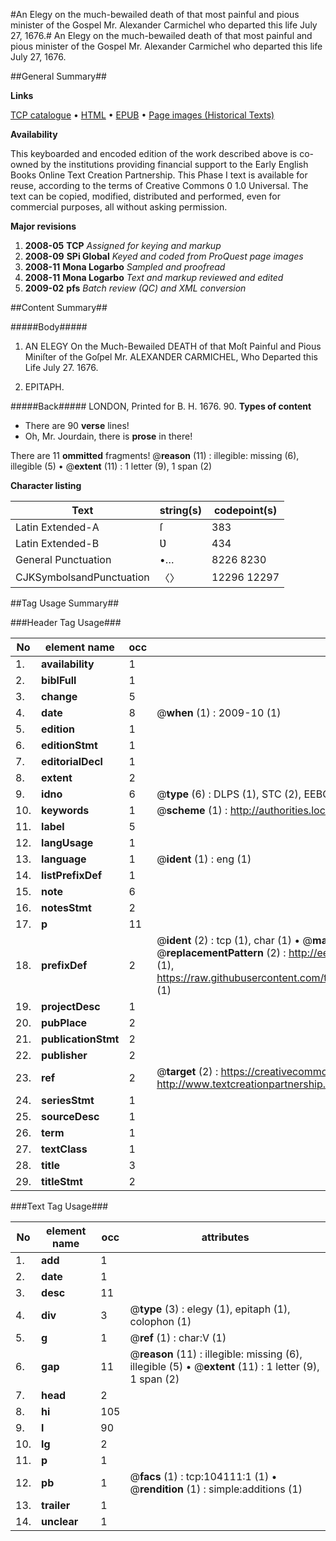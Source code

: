 #An Elegy on the much-bewailed death of that most painful and pious minister of the Gospel Mr. Alexander Carmichel who departed this life July 27, 1676.#
An Elegy on the much-bewailed death of that most painful and pious minister of the Gospel Mr. Alexander Carmichel who departed this life July 27, 1676.

##General Summary##

**Links**

[TCP catalogue](http://www.ota.ox.ac.uk/tcp/)  • 
[HTML](http://tei.it.ox.ac.uk/tcp/Texts-HTML/free/A39/A39149.html)  • 
[EPUB](http://tei.it.ox.ac.uk/tcp/Texts-EPUB/free/A39/A39149.epub) • 
[Page images (Historical Texts)](https://data.historicaltexts.jisc.ac.uk/view?pubId=eebo-15610003e&pageId=eebo-15610003e-104111-1)

**Availability**

This keyboarded and encoded edition of the
	       work described above is co-owned by the institutions
	       providing financial support to the Early English Books
	       Online Text Creation Partnership. This Phase I text is
	       available for reuse, according to the terms of Creative
	       Commons 0 1.0 Universal. The text can be copied,
	       modified, distributed and performed, even for
	       commercial purposes, all without asking permission.

**Major revisions**

1. __2008-05__ __TCP__ *Assigned for keying and markup*
1. __2008-09__ __SPi Global__ *Keyed and coded from ProQuest page images*
1. __2008-11__ __Mona Logarbo__ *Sampled and proofread*
1. __2008-11__ __Mona Logarbo__ *Text and markup reviewed and edited*
1. __2009-02__ __pfs__ *Batch review (QC) and XML conversion*

##Content Summary##

#####Body#####

1. AN ELEGY On the Much-Bewailed DEATH of that Moſt Painful and Pious Miniſter of the Goſpel Mr. ALEXANDER CARMICHEL, Who Departed this Life July 27. 1676.

1. EPITAPH.

#####Back#####
LONDON, Printed for B. H. 1676. 90.
**Types of content**

  * There are 90 **verse** lines!
  * Oh, Mr. Jourdain, there is **prose** in there!

There are 11 **ommitted** fragments! 
 @__reason__ (11) : illegible: missing (6), illegible (5)  •  @__extent__ (11) : 1 letter (9), 1 span (2)

**Character listing**


|Text|string(s)|codepoint(s)|
|---|---|---|
|Latin Extended-A|ſ|383|
|Latin Extended-B|Ʋ|434|
|General Punctuation|•…|8226 8230|
|CJKSymbolsandPunctuation|〈〉|12296 12297|

##Tag Usage Summary##

###Header Tag Usage###

|No|element name|occ|attributes|
|---|---|---|---|
|1.|__availability__|1||
|2.|__biblFull__|1||
|3.|__change__|5||
|4.|__date__|8| @__when__ (1) : 2009-10 (1)|
|5.|__edition__|1||
|6.|__editionStmt__|1||
|7.|__editorialDecl__|1||
|8.|__extent__|2||
|9.|__idno__|6| @__type__ (6) : DLPS (1), STC (2), EEBO-CITATION (1), OCLC (1), VID (1)|
|10.|__keywords__|1| @__scheme__ (1) : http://authorities.loc.gov/ (1)|
|11.|__label__|5||
|12.|__langUsage__|1||
|13.|__language__|1| @__ident__ (1) : eng (1)|
|14.|__listPrefixDef__|1||
|15.|__note__|6||
|16.|__notesStmt__|2||
|17.|__p__|11||
|18.|__prefixDef__|2| @__ident__ (2) : tcp (1), char (1)  •  @__matchPattern__ (2) : ([0-9\-]+):([0-9IVX]+) (1), (.+) (1)  •  @__replacementPattern__ (2) : http://eebo.chadwyck.com/downloadtiff?vid=$1&page=$2 (1), https://raw.githubusercontent.com/textcreationpartnership/Texts/master/tcpchars.xml#$1 (1)|
|19.|__projectDesc__|1||
|20.|__pubPlace__|2||
|21.|__publicationStmt__|2||
|22.|__publisher__|2||
|23.|__ref__|2| @__target__ (2) : https://creativecommons.org/publicdomain/zero/1.0/ (1), http://www.textcreationpartnership.org/docs/. (1)|
|24.|__seriesStmt__|1||
|25.|__sourceDesc__|1||
|26.|__term__|1||
|27.|__textClass__|1||
|28.|__title__|3||
|29.|__titleStmt__|2||


###Text Tag Usage###

|No|element name|occ|attributes|
|---|---|---|---|
|1.|__add__|1||
|2.|__date__|1||
|3.|__desc__|11||
|4.|__div__|3| @__type__ (3) : elegy (1), epitaph (1), colophon (1)|
|5.|__g__|1| @__ref__ (1) : char:V (1)|
|6.|__gap__|11| @__reason__ (11) : illegible: missing (6), illegible (5)  •  @__extent__ (11) : 1 letter (9), 1 span (2)|
|7.|__head__|2||
|8.|__hi__|105||
|9.|__l__|90||
|10.|__lg__|2||
|11.|__p__|1||
|12.|__pb__|1| @__facs__ (1) : tcp:104111:1 (1)  •  @__rendition__ (1) : simple:additions (1)|
|13.|__trailer__|1||
|14.|__unclear__|1||
